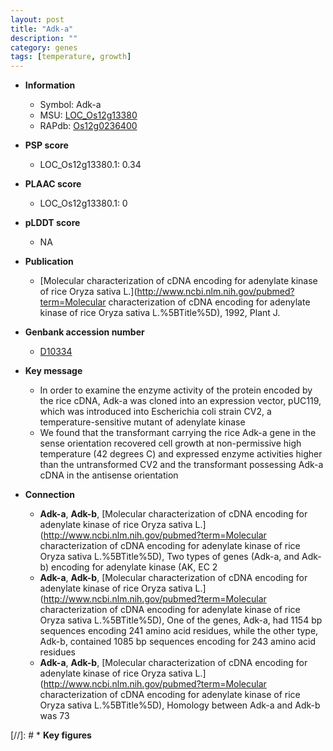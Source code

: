```yaml
---
layout: post
title: "Adk-a"
description: ""
category: genes
tags: [temperature, growth]
---
```


* **Information**  
    + Symbol: Adk-a  
    + MSU: [LOC_Os12g13380](http://rice.plantbiology.msu.edu/cgi-bin/ORF_infopage.cgi?orf=LOC_Os12g13380)  
    + RAPdb: [Os12g0236400](http://rapdb.dna.affrc.go.jp/viewer/gbrowse_details/irgsp1?name=Os12g0236400)  

* **PSP score**  
    + LOC_Os12g13380.1: 0.34 

* **PLAAC score**  
    + LOC_Os12g13380.1: 0 

* **pLDDT score**
    + NA


* **Publication**  
    + [Molecular characterization of cDNA encoding for adenylate kinase of rice Oryza sativa L.](http://www.ncbi.nlm.nih.gov/pubmed?term=Molecular characterization of cDNA encoding for adenylate kinase of rice Oryza sativa L.%5BTitle%5D), 1992, Plant J.

* **Genbank accession number**  
    + [D10334](http://www.ncbi.nlm.nih.gov/nuccore/D10334)

* **Key message**  
    + In order to examine the enzyme activity of the protein encoded by the rice cDNA, Adk-a was cloned into an expression vector, pUC119, which was introduced into Escherichia coli strain CV2, a temperature-sensitive mutant of adenylate kinase
    + We found that the transformant carrying the rice Adk-a gene in the sense orientation recovered cell growth at non-permissive high temperature (42 degrees C) and expressed enzyme activities higher than the untransformed CV2 and the transformant possessing Adk-a cDNA in the antisense orientation

* **Connection**  
    + __Adk-a__, __Adk-b__, [Molecular characterization of cDNA encoding for adenylate kinase of rice Oryza sativa L.](http://www.ncbi.nlm.nih.gov/pubmed?term=Molecular characterization of cDNA encoding for adenylate kinase of rice Oryza sativa L.%5BTitle%5D), Two types of genes (Adk-a, and Adk-b) encoding for adenylate kinase (AK, EC 2
    + __Adk-a__, __Adk-b__, [Molecular characterization of cDNA encoding for adenylate kinase of rice Oryza sativa L.](http://www.ncbi.nlm.nih.gov/pubmed?term=Molecular characterization of cDNA encoding for adenylate kinase of rice Oryza sativa L.%5BTitle%5D), One of the genes, Adk-a, had 1154 bp sequences encoding 241 amino acid residues, while the other type, Adk-b, contained 1085 bp sequences encoding for 243 amino acid residues
    + __Adk-a__, __Adk-b__, [Molecular characterization of cDNA encoding for adenylate kinase of rice Oryza sativa L.](http://www.ncbi.nlm.nih.gov/pubmed?term=Molecular characterization of cDNA encoding for adenylate kinase of rice Oryza sativa L.%5BTitle%5D), Homology between Adk-a and Adk-b was 73

[//]: # * **Key figures**  


